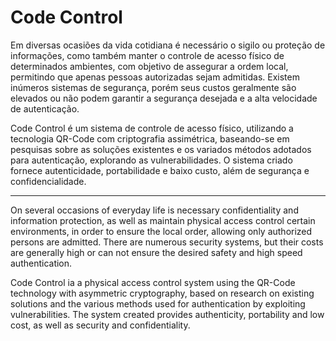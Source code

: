 # Code Control

Em diversas ocasiões da vida cotidiana é necessário o sigilo ou proteção de informações, como também manter o controle de acesso físico de determinados ambientes, com objetivo de assegurar a ordem local, permitindo que apenas pessoas autorizadas sejam admitidas. Existem inúmeros sistemas de segurança, porém seus custos geralmente são elevados ou não podem garantir a segurança desejada e a alta velocidade de autenticação. 

Code Control é um sistema de controle de acesso físico, utilizando a tecnologia QR-Code com criptografia assimétrica, baseando-se em pesquisas sobre as soluções existentes e os variados métodos adotados para autenticação, explorando as vulnerabilidades. O sistema criado fornece autenticidade, portabilidade e baixo custo, além de segurança e confidencialidade.

----

On several occasions of everyday life is necessary confidentiality and information protection, as well as maintain physical access control certain environments, in order to ensure the local order, allowing only authorized persons are admitted. There are numerous security systems, but their costs are generally high or can not ensure the desired safety and high speed authentication. 

Code Control ia a physical access control system using the QR-Code technology with asymmetric cryptography, based on research on existing solutions and the various methods used for authentication by exploiting vulnerabilities. The system created provides authenticity, portability and low cost, as well as security and confidentiality.
